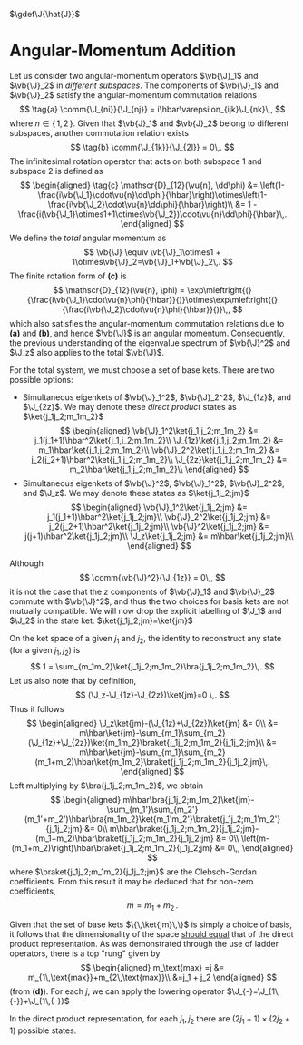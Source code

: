 $\gdef\J{\hat{J}}$

Angular-Momentum Addition
=========================

Let us consider two angular-momentum operators $\vb{\J}_1$ and $\vb{\J}_2$ in *different subspaces*. The components of $\vb{\J}_1$ and $\vb{\J}_2$ satisfy the angular-momentum commutation relations
$$
\tag{a}
\comm{\J_{ni}}{\J_{nj}} = i\hbar\varepsilon_{ijk}\J_{nk}\,,
$$
where $n\in\{\,1,\,2\,\}$.
Given that $\vb{J}_1$ and $\vb{J}_2$ belong to different subspaces, another commutation relation exists
$$
\tag{b}
\comm{\J_{1k}}{\J_{2l}} = 0\,.
$$
The infinitesimal rotation operator that acts on both subspace 1 and subspace 2 is defined as
$$
\begin{aligned}
\tag{c}
\mathscr{D}_{12}(\vu{n}, \dd\phi) &= \left(1-\frac{i\vb{\J_1}\cdot\vu{n}\dd\phi}{\hbar}\right)\otimes\left(1-\frac{i\vb{\J_2}\cdot\vu{n}\dd\phi}{\hbar}\right)\\
                             &= 1 - \frac{i(\vb{\J_1}\otimes1+1\otimes\vb{\J_2})\cdot\vu{n}\dd\phi}{\hbar}\,.
\end{aligned}
$$
We define the *total* angular momentum as
$$
\vb{\J} \equiv \vb{\J}_1\otimes1 + 1\otimes\vb{\J}_2=\vb{\J}_1+\vb{\J}_2\,.
$$
The finite rotation form of **(c\)** is 
$$
\mathscr{D}_{12}(\vu{n}, \phi) = \exp\mleftright{(}{\frac{i\vb{\J_1}\cdot\vu{n}\phi}{\hbar}}{)}\otimes\exp\mleftright{(}{\frac{i\vb{\J_2}\cdot\vu{n}\phi}{\hbar}}{)}\,,
$$
which also satisfies the angular-momentum commutation relations due to **(a)** and **(b)**, and hence $\vb{\J}$ is an angular momentum. Consequently, the previous understanding of the eigenvalue spectrum of $\vb{\J}^2$ and $\J_z$ also applies to the total $\vb{\J}$.

For the total system, we must choose a set of base kets. There are two possible options:
* Simultaneous eigenkets of $\vb{\J}_1^2$, $\vb{\J}_2^2$, $\J_{1z}$, and $\J_{2z}$. We may denote these _direct product_ states as $\ket{j_1j_2;m_1m_2}$
  $$
  \begin{aligned}
  \vb{\J}_1^2\ket{j_1,j_2;m_1m_2} &= j_1(j_1+1)\hbar^2\ket{j_1,j_2;m_1m_2}\\
  \J_{1z}\ket{j_1,j_2;m_1m_2} &= m_1\hbar\ket{j_1,j_2;m_1m_2}\\
  \vb{\J}_2^2\ket{j_1,j_2;m_1m_2} &= j_2(j_2+1)\hbar^2\ket{j_1,j_2;m_1m_2}\\
  \J_{2z}\ket{j_1,j_2;m_1m_2} &= m_2\hbar\ket{j_1,j_2;m_1m_2}\\
  \end{aligned}
  $$
* Simultaneous eigenkets of $\vb{\J}^2$, $\vb{\J}_1^2$, $\vb{\J}_2^2$, and $\J_z$. We may denote these states as $\ket{j_1j_2;jm}$
  $$
  \begin{aligned}
  \vb{\J}_1^2\ket{j_1j_2;jm} &= j_1(j_1+1)\hbar^2\ket{j_1j_2;jm}\\
  \vb{\J}_2^2\ket{j_1j_2;jm} &= j_2(j_2+1)\hbar^2\ket{j_1j_2;jm}\\
  \vb{\J}^2\ket{j_1j_2;jm} &= j(j+1)\hbar^2\ket{j_1j_2;jm}\\
  \J_z\ket{j_1j_2;jm} &= m\hbar\ket{j_1j_2;jm}\\
  \end{aligned}
  $$
  
Although 
$$
      \comm{\vb{\J}^2}{\J_{1z}} = 0\,,
$$
it is not the case that the $z$ components of $\vb{\J}_1$ and $\vb{\J}_2$ commute with $\vb{\J}^2$, and thus the two choices for basis kets are not mutually compatible. We will now drop the explicit labelling of $\J_1$ and $\J_2$ in the state ket: $\ket{j_1j_2;jm}=\ket{jm}$

On the ket space of a given $j_1$ and $j_2$, the identity to reconstruct any state (for a given $j_1,j_2$) is
$$
1 = \sum_{m_1m_2}\ket{j_1j_2;m_1m_2}\bra{j_1j_2;m_1m_2}\,.
$$
Let us also note that by definition, 
$$
  (\J_z-\J_{1z}-\J_{2z})\ket{jm}=0
\,.
$$
Thus it follows
$$
\begin{aligned}
  \J_z\ket{jm}-(\J_{1z}+\J_{2z})\ket{jm} &= 0\\
  &= m\hbar\ket{jm}-\sum_{m_1}\sum_{m_2}(\J_{1z}+\J_{2z})\ket{m_1m_2}\braket{j_1j_2;m_1m_2}{j_1j_2;jm}\\
  &= m\hbar\ket{jm}-\sum_{m_1}\sum_{m_2}(m_1+m_2)\hbar\ket{m_1m_2}\braket{j_1j_2;m_1m_2}{j_1j_2;jm}\,.
\end{aligned}
$$
Left multiplying by $\bra{j_1j_2;m_1m_2}$, we obtain
$$  
\begin{aligned}
  m\hbar\bra{j_1j_2;m_1m_2}\ket{jm}-\sum_{m_1'}\sum_{m_2'}(m_1'+m_2')\hbar\bra{m_1m_2}\ket{m_1'm_2'}\braket{j_1j_2;m_1'm_2'}{j_1j_2;jm} &= 0\\
  m\hbar\braket{j_1j_2;m_1m_2}{j_1j_2;jm}-(m_1+m_2)\hbar\braket{j_1j_2;m_1m_2}{j_1j_2;jm} &= 0\\
  \left(m-(m_1+m_2)\right)\hbar\braket{j_1j_2;m_1m_2}{j_1j_2;jm} &= 0\,,
\end{aligned}
$$
where $\braket{j_1j_2;m_1m_2}{j_1j_2;jm}$ are the Clebsch-Gordan coefficients. From this result it may be deduced that for non-zero coefficients, $$\tag{d}m = m_1 + m_2\,.$$

Given that the set of base kets $\{\,\ket{jm}\,\}$ is simply a choice of basis, it follows that the dimensionality of the space [should equal](../maths/linear-algebra/vector-space-basis-properties.md#Bases-Have-Same-Dimension) that of the direct product representation. As was demonstrated through the use of ladder operators, there is a top "rung" given by 
$$
\begin{aligned}
    m_\text{max} =j &= m_{1\,\text{max}}+m_{2\,\text{max}}\\
    &=j_1 + j_2
\end{aligned}
$$ (from **(d)**). For each $j$, we can apply the lowering operator $\J_{-}=\J_{1\,{-}}+\J_{1\,{-}}$

In the direct product representation, for each $j_1,\,j_2$ there are $(2j_1+1)\times(2j_2+1)$ possible states.
<!-- 222 -->
<!-- see 196 -->
